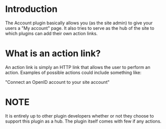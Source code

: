 Introduction
============

The Account plugin basically allows you (as the site admin) to give your users a
"My account" page. It also tries to serve as the hub of the site to which
plugins can add their own action links.

What is an action link?
=======================

An action link is simply an HTTP link that allows the user to perform an action.
Examples of possible actions could include something like:

"Connect an OpenID account to your site account"

NOTE
====

It is entirely up to other plugin developers whether or not they choose to
support this plugin as a hub. The plugin itself comes with few if any actions.